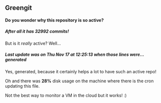 ## Greengit

#### Do you wonder why this repository is so active?

##### After all it has 32992 commits!

But is it *really* active? Well...

##### Last update was on Thu Nov 17 at 12:25:13 when those lines were... generated

Yes, generated, because it certainly helps a lot to have such an active repo!

Oh and there was **28%** disk usage on the machine
where there is the cron updating this file.

Not the best way to monitor a VM in the cloud but it works! :)
